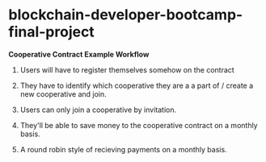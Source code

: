 # blockchain-developer-bootcamp-final-project

**Cooperative Contract Example Workflow**

1. Users will have to register themselves somehow on the contract

2. They have to identify which cooperative they are a a part of / create a new cooperative and join.

4. Users can only join a cooperative by invitation.

5. They'll be able to save money to the cooperative contract on a monthly basis.

6. A round robin style of recieving payments on a monthly basis.